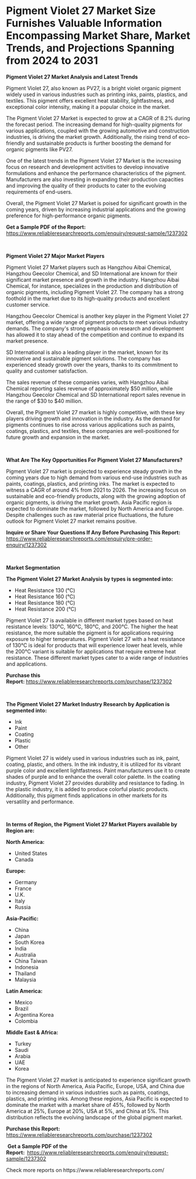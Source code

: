 <p><h1>Pigment Violet 27 Market Size Furnishes Valuable Information Encompassing Market Share, Market Trends, and Projections Spanning from 2024 to 2031</h1></p><p><strong>Pigment Violet 27 Market Analysis and Latest Trends</strong></p>
<p><p>Pigment Violet 27, also known as PV27, is a bright violet organic pigment widely used in various industries such as printing inks, paints, plastics, and textiles. This pigment offers excellent heat stability, lightfastness, and exceptional color intensity, making it a popular choice in the market.</p><p>The Pigment Violet 27 Market is expected to grow at a CAGR of 8.2% during the forecast period. The increasing demand for high-quality pigments for various applications, coupled with the growing automotive and construction industries, is driving the market growth. Additionally, the rising trend of eco-friendly and sustainable products is further boosting the demand for organic pigments like PV27.</p><p>One of the latest trends in the Pigment Violet 27 Market is the increasing focus on research and development activities to develop innovative formulations and enhance the performance characteristics of the pigment. Manufacturers are also investing in expanding their production capacities and improving the quality of their products to cater to the evolving requirements of end-users.</p><p>Overall, the Pigment Violet 27 Market is poised for significant growth in the coming years, driven by increasing industrial applications and the growing preference for high-performance organic pigments.</p></p>
<p><strong>Get a Sample PDF of the Report:&nbsp;</strong> <a href="https://www.reliableresearchreports.com/enquiry/request-sample/1237302">https://www.reliableresearchreports.com/enquiry/request-sample/1237302</a></p>
<p>&nbsp;</p>
<p><strong>Pigment Violet 27 Major Market Players</strong></p>
<p><p>Pigment Violet 27 Market players such as Hangzhou Aibai Chemical, Hangzhou Geecolor Chemical, and SD International are known for their significant market presence and growth in the industry. Hangzhou Aibai Chemical, for instance, specializes in the production and distribution of organic pigments, including Pigment Violet 27. The company has a strong foothold in the market due to its high-quality products and excellent customer service. </p><p>Hangzhou Geecolor Chemical is another key player in the Pigment Violet 27 market, offering a wide range of pigment products to meet various industry demands. The company's strong emphasis on research and development has allowed it to stay ahead of the competition and continue to expand its market presence. </p><p>SD International is also a leading player in the market, known for its innovative and sustainable pigment solutions. The company has experienced steady growth over the years, thanks to its commitment to quality and customer satisfaction. </p><p>The sales revenue of these companies varies, with Hangzhou Aibai Chemical reporting sales revenue of approximately $50 million, while Hangzhou Geecolor Chemical and SD International report sales revenue in the range of $30 to $40 million. </p><p>Overall, the Pigment Violet 27 market is highly competitive, with these key players driving growth and innovation in the industry. As the demand for pigments continues to rise across various applications such as paints, coatings, plastics, and textiles, these companies are well-positioned for future growth and expansion in the market.</p></p>
<p>&nbsp;</p>
<p><strong>What Are The Key Opportunities For Pigment Violet 27 Manufacturers?</strong></p>
<p><p>Pigment Violet 27 market is projected to experience steady growth in the coming years due to high demand from various end-use industries such as paints, coatings, plastics, and printing inks. The market is expected to witness a CAGR of around 4% from 2021 to 2026. The increasing focus on sustainable and eco-friendly products, along with the growing adoption of organic pigments, is driving the market growth. Asia Pacific region is expected to dominate the market, followed by North America and Europe. Despite challenges such as raw material price fluctuations, the future outlook for Pigment Violet 27 market remains positive.</p></p>
<p><strong>Inquire or Share Your Questions If Any Before Purchasing This Report:</strong> <a href="https://www.reliableresearchreports.com/enquiry/pre-order-enquiry/1237302">https://www.reliableresearchreports.com/enquiry/pre-order-enquiry/1237302</a></p>
<p>&nbsp;</p>
<p><strong>Market Segmentation</strong></p>
<p><strong>The Pigment Violet 27 Market Analysis by types is segmented into:</strong></p>
<p><ul><li>Heat Resistance 130 (°C)</li><li>Heat Resistance 160 (°C)</li><li>Heat Resistance 180 (°C)</li><li>Heat Resistance 200 (°C)</li></ul></p>
<p><p>Pigment Violet 27 is available in different market types based on heat resistance levels: 130°C, 160°C, 180°C, and 200°C. The higher the heat resistance, the more suitable the pigment is for applications requiring exposure to higher temperatures. Pigment Violet 27 with a heat resistance of 130°C is ideal for products that will experience lower heat levels, while the 200°C variant is suitable for applications that require extreme heat resistance. These different market types cater to a wide range of industries and applications.</p></p>
<p><strong>Purchase this Report:&nbsp;</strong><a href="https://www.reliableresearchreports.com/purchase/1237302">https://www.reliableresearchreports.com/purchase/1237302</a></p>
<p>&nbsp;</p>
<p><strong>The Pigment Violet 27 Market Industry Research by Application is segmented into:</strong></p>
<p><ul><li>Ink</li><li>Paint</li><li>Coating</li><li>Plastic</li><li>Other</li></ul></p>
<p><p>Pigment Violet 27 is widely used in various industries such as ink, paint, coating, plastic, and others. In the ink industry, it is utilized for its vibrant purple color and excellent lightfastness. Paint manufacturers use it to create shades of purple and to enhance the overall color palette. In the coating industry, Pigment Violet 27 provides durability and resistance to fading. In the plastic industry, it is added to produce colorful plastic products. Additionally, this pigment finds applications in other markets for its versatility and performance.</p></p>
<p>&nbsp;</p>
<p><strong>In terms of Region, the Pigment Violet 27 Market Players available by Region are:</strong></p>
<p>
    <p> <strong> North America: </strong>
        <ul>
            <li>United States</li>
            <li>Canada</li>
        </ul>
        </p> 
    <p> <strong> Europe: </strong>
        <ul>
            <li>Germany</li>
            <li>France</li>
            <li>U.K.</li>
            <li>Italy</li>
            <li>Russia</li>
        </ul>
        </p> 
    <p> <strong> Asia-Pacific: </strong>
        <ul>
            <li>China</li>
            <li>Japan</li>
            <li>South Korea</li>
            <li>India</li>
            <li>Australia</li>
            <li>China Taiwan</li>
            <li>Indonesia</li>
            <li>Thailand</li>
            <li>Malaysia</li>
        </ul>
        </p> 
    <p> <strong> Latin America: </strong>
        <ul>
            <li>Mexico</li>
            <li>Brazil</li>
            <li>Argentina Korea</li>
            <li>Colombia</li>
        </ul>
        </p> 
    <p> <strong> Middle East & Africa: </strong>
        <ul>
            <li>Turkey</li>
            <li>Saudi</li>
            <li>Arabia</li>
            <li>UAE</li>
            <li>Korea</li>
        </ul>
    </p>
    </p>
<p><p>The Pigment Violet 27 market is anticipated to experience significant growth in the regions of North America, Asia Pacific, Europe, USA, and China due to increasing demand in various industries such as paints, coatings, plastics, and printing inks. Among these regions, Asia Pacific is expected to dominate the market with a market share of 45%, followed by North America at 25%, Europe at 20%, USA at 5%, and China at 5%. This distribution reflects the evolving landscape of the global pigment market.</p></p>
<p><strong>Purchase this Report: </strong><a href="https://www.reliableresearchreports.com/purchase/1237302">https://www.reliableresearchreports.com/purchase/1237302</a></p>
<p>&nbsp;<strong>Get a Sample PDF of the Report:&nbsp;&nbsp;</strong><a href="https://www.reliableresearchreports.com/enquiry/request-sample/1237302">https://www.reliableresearchreports.com/enquiry/request-sample/1237302</a></p>
<p><strong></strong></p>
<p>Check more reports on https://www.reliableresearchreports.com/</p>